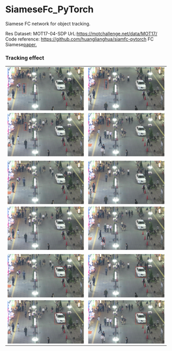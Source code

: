# SiameseFc_PyTorch
Siamese FC network for object tracking.

Res Dataset: MOT17-04-SDP UrL:https://motchallenge.net/data/MOT17/   
Code reference: https://github.com/huanglianghua/siamfc-pytorch
FC Siamese[paper.](https://arxiv.org/pdf/1606.09549.pdf)

### Tracking effect
|||
|---|---|
|<img src="res/dstImg1/000001.jpg" width="240" height="135" />|<img src="res/dstImg1/000090.jpg" width="240" height="135" />|
|<img src="res/dstImg1/000180.jpg" width="240" height="135" />|<img src="res/dstImg1/000300.jpg" width="240" height="135" />|
|||
|<img src="res/dstImg3/000001.jpg" width="240" height="135" />|<img src="res/dstImg3/000090.jpg" width="240" height="135" />|
|<img src="res/dstImg3/000180.jpg" width="240" height="135" />|<img src="res/dstImg3/000300.jpg" width="240" height="135" />|
|||
|<img src="res/dstImg5/000001.jpg" width="240" height="135" />|<img src="res/dstImg5/000090.jpg" width="240" height="135" />|
|<img src="res/dstImg5/000180.jpg" width="240" height="135" />|<img src="res/dstImg5/000300.jpg" width="240" height="135" />|